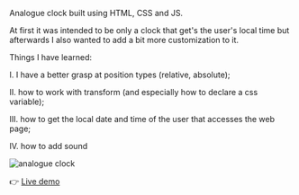 Analogue clock built using HTML, CSS and JS.

At first it was intended to be only a clock that get's the user's local time but afterwards I also wanted to add a bit more customization to it.

Things I have learned: 

I. I have a better grasp at position types (relative, absolute);

II. how to work with transform (and especially how to declare a css variable);

III. how to get the local date and time of the user that accesses the web page;

IV. how to add sound

![analogue clock](https://user-images.githubusercontent.com/102544514/193110884-49936323-d845-4156-9293-94dae43b4636.png)


👉 <a href="https://llaaur.github.io/analogue_clock/"> Live demo </a>
